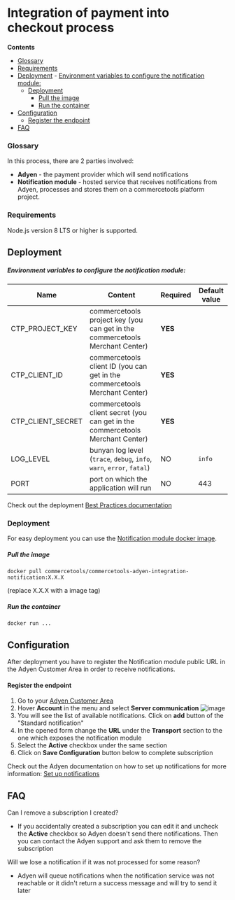 # Integration of payment into checkout process

<!-- START doctoc generated TOC please keep comment here to allow auto update -->
<!-- DON'T EDIT THIS SECTION, INSTEAD RE-RUN doctoc TO UPDATE -->
**Contents**

  - [Glossary](#glossary)
  - [Requirements](#requirements)
- [Deployment](#deployment)
      - [Environment variables to configure the notification module:](#environment-variables-to-configure-the-notification-module)
  - [Deployment](#deployment-1)
      - [Pull the image](#pull-the-image)
      - [Run the container](#run-the-container)
- [Configuration](#configuration)
    - [Register the endpoint](#register-the-endpoint)
- [FAQ](#faq)

<!-- END doctoc generated TOC please keep comment here to allow auto update -->

### Glossary
In this process, there are 2 parties involved:

 - **Adyen** - the payment provider which will send notifications
 - **Notification module** - hosted service that receives notifications from Adyen,
processes and stores them on a commercetools platform project.

### Requirements 
Node.js version 8 LTS or higher is supported.

## Deployment

##### Environment variables to configure the notification module:
Name | Content | Required | Default value
------------ | ------------- | ------------- | -------------
CTP_PROJECT_KEY | commercetools project key (you can get in the commercetools Merchant Center) | **YES** |
CTP_CLIENT_ID | commercetools client ID (you can get in the commercetools Merchant Center) | **YES** |
CTP_CLIENT_SECRET | commercetools client secret (you can get in the commercetools Merchant Center) | **YES** |
LOG_LEVEL | bunyan log level (`trace`, `debug`, `info`, `warn`, `error`, `fatal`)| NO | `info`
PORT | port on which the application will run | NO | 443

Check out the deployment [Best Practices documentation](../../docs/BEST_PRACTICES.md)


### Deployment
For easy deployment you can use the [Notification module docker image](https://hub.docker.com/r/commercetools/commercetools-adyen-integration-notification/tags).

##### Pull the image 
```
docker pull commercetools/commercetools-adyen-integration-notification:X.X.X
```
(replace X.X.X with a image tag)

##### Run the container
```
docker run ...
```

## Configuration

After deployment you have to register the Notification module public URL in the Adyen Customer Area in order to receive notifications.

#### Register the endpoint
 1. Go to your [Adyen Customer Area](https://ca-live.adyen.com/ca/ca/login.shtml)
 1. Hover **Account** in the menu and select **Server communication**
![image](https://user-images.githubusercontent.com/9251453/55414133-e5b13100-556a-11e9-89ac-a9ebbf72bfdf.png)
 1. You will see the list of available notifications. Click on **add** button of the
"Standard notification"
 1. In the opened form change the **URL** under the **Transport** section to the one
 which exposes the notification module
 1. Select the **Active** checkbox under the same section
 1. Click on **Save Configuration** button below to complete subscription
 
Check out the Adyen documentation on how to set up notifications for more information: [Set up notifications](https://docs.adyen.com/developers/development-resources/notifications/set-up-notifications)

## FAQ

Can I remove a subscription I created?

- If you accidentally created a subscription you can edit it and uncheck the **Active** checkbox so Adyen doesn't
send there notifications. Then you can contact the Adyen support and ask them to remove the subscription

Will we lose a notification if it was not processed for some reason?
- Adyen will queue notifications when the notification service was not reachable or it didn't return a success message
  and will try to send it later
